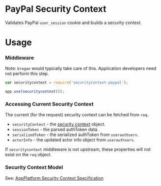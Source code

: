 # PayPal Security Context

Validates PayPal `user_session` cookie and builds a security context.

# Usage

### Middleware

Note: `brogan` would typically take care of this. Application developers need not perform this step.

```javascript
var securitycontext = require('securitycontext-paypal');

app.use(securitycontext());
```

### Accessing Current Security Context

The current (for the request) security context can be fetched from `req`.

- `securityContext` - the [security context](https://github.paypal.com/AppPlatform/SecurityContextSpecification) object.
- `sessionToken` - the parsed authToken data.
- `serializedToken` - the serialized authToken from `userauthserv`.
- `actorInfo` - the updated actor info object from `userauthserv`.

If `securitycontext` middleware is not upstream, these properties will not exist on the `req` object.

### Security Context Model

See: [AppPlatform Security Context Specification](https://github.paypal.com/AppPlatform/SecurityContextSpecification)
